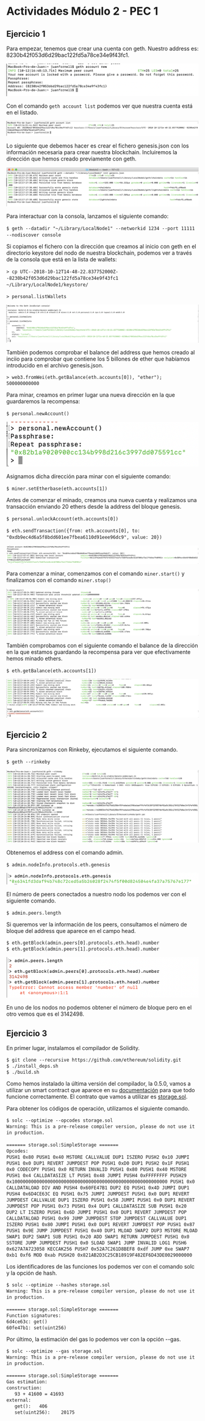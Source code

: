 # Actividades Módulo 2 - PEC 1  

## Ejercicio 1  

Para empezar, tenemos que crear una cuenta con geth. Nuestro address es: 8230b42f053d6d29bac122fd5a78ce34e9f43fc1.

![Captura New Accout Geth](images/geth-newAccount.png?raw=true)  

Con el comando `geth account list` podemos ver que nuestra cuenta está en el listado.  

![Captura Account List](images/geth-accounts.png?raw=true)  

Lo siguiente que debemos hacer es crear el fichero genesis.json con los información necesaria para crear nuestra blockchain. Incluiremos la dirección que hemos creado previamente con geth.

![Captura Genesis](images/genesis.png?raw=true)  

Para interactuar con la consola, lanzamos el siguiente comando:  

`$ geth --datadir "~/Library/LocalNode1" --networkid 1234 --port 11111 --nodiscover console`  

Si copiamos el fichero con la dirección que creamos al inicio con geth en el directorio keystore del nodo de nuestra blockchain, podemos ver a través de la consola que está en la lista de wallets:

`> cp UTC--2018-10-12T14-48-22.837752000Z--8230b42f053d6d29bac122fd5a78ce34e9f43fc1 ~/Library/LocalNode1/keystore/`  

`> personal.listWallets`  

![Captura Wallet List](images/listWallets.png?raw=true)  

También podemos comprobar el balance del address que hemos creado al inciio para comprobar que contiene los 5 billones de ether que habíamos introducido en el archivo genesis.json.

```
> web3.fromWei(eth.getBalance(eth.accounts[0]), "ether");  
500000000000
```


Para minar, creamos en primer lugar una nueva dirección en la que guardaremos la recompensa:

`$ personal.newAccount()`  

![Captura New Account](images/mining-newAccount.png?raw=true)  

Asignamos dicha dirección para minar con el siguiente comando:

`$ miner.setEtherbase(eth.accounts[1])`  

Antes de comenzar el minado, creamos una nueva cuenta y realizamos una transacción enviando 20 ethers desde la address del bloque genesis.

`$ personal.unlockAccount(eth.accounts[0])`  

`$ eth.sendTransaction({from: eth.accounts[0], to: "0xdb9ec4d6a5f8bdd601ee7fbea6110d91eee96dc9", value: 20})`  

![Captura Start Mining](images/transaction.png?raw=true)  

Para comenzar a minar, comenzamos con el comando `miner.start()` y finalizamos con el comando `miner.stop()`  

![Captura Start Mining](images/start-mining.png?raw=true)  

También comprobamos con el siguiente comando el balance de la dirección en la que estamos guardando la recompensa para ver que efectivamente hemos minado ethers.

`$ eth.getBalance(eth.accounts[1])`  

![Captura Stop Mining](images/stop-mining.png?raw=true)  


## Ejercicio 2  

Para sincronizarnos con Rinkeby, ejecutamos el siguiente comando.

`$ geth --rinkeby`  

![Captura Rinkeby Syncing](images/rinkeby-sync.png?raw=true)  

Obtenemos el address con el comando admin.  

`$ admin.nodeInfo.protocols.eth.genesis`  

![Captura Rinkeby Genesis](images/rinkeby-genesis.png?raw=true)  

El número de peers conectados a nuestro nodo los podemos ver con el siguiente comando.  

`$ admin.peers.length`  

Si queremos ver la información de los peers, consultamos el número de bloque del address que aparece en el campo head.  

```
$ eth.getBlock(admin.peers[0].protocols.eth.head).number  
$ eth.getBlock(admin.peers[1].protocols.eth.head).number
```

![Captura Peers](images/peers.png?raw=true)  

En uno de los nodos no podemos obtener el número de bloque pero en el otro vemos que es el 3142498.  


## Ejercicio 3  

En primer lugar, instalamos el compilador de Solidity.

```
$ git clone --recursive https://github.com/ethereum/solidity.git
$ ./install_deps.sh  
$ ./build.sh
```

Como hemos instalado la última versión del compilador, la 0.5.0, vamos a utilizar un smart contract que aparece en su [documentación](https://media.readthedocs.org/pdf/solidity/develop/solidity.pdf) para que todo funcione correctamente. El contrato que vamos a utilizar es [storage.sol](../storage.sol).  

Para obtener los códigos de operación, utilizamos el siguiente comando.

```
$ solc --optimize --opcodes storage.sol
Warning: This is a pre-release compiler version, please do not use it in production.

======= storage.sol:SimpleStorage =======
Opcodes: 
PUSH1 0x80 PUSH1 0x40 MSTORE CALLVALUE DUP1 ISZERO PUSH2 0x10 JUMPI PUSH1 0x0 DUP1 REVERT JUMPDEST POP PUSH1 0xD0 DUP1 PUSH2 0x1F PUSH1 0x0 CODECOPY PUSH1 0x0 RETURN INVALID PUSH1 0x80 PUSH1 0x40 MSTORE PUSH1 0x4 CALLDATASIZE LT PUSH1 0x48 JUMPI PUSH4 0xFFFFFFFF PUSH29 0x100000000000000000000000000000000000000000000000000000000 PUSH1 0x0 CALLDATALOAD DIV AND PUSH4 0x60FE47B1 DUP2 EQ PUSH1 0x4D JUMPI DUP1 PUSH4 0x6D4CE63C EQ PUSH1 0x75 JUMPI JUMPDEST PUSH1 0x0 DUP1 REVERT JUMPDEST CALLVALUE DUP1 ISZERO PUSH1 0x58 JUMPI PUSH1 0x0 DUP1 REVERT JUMPDEST POP PUSH1 0x73 PUSH1 0x4 DUP1 CALLDATASIZE SUB PUSH1 0x20 DUP2 LT ISZERO PUSH1 0x6D JUMPI PUSH1 0x0 DUP1 REVERT JUMPDEST POP CALLDATALOAD PUSH1 0x99 JUMP JUMPDEST STOP JUMPDEST CALLVALUE DUP1 ISZERO PUSH1 0x80 JUMPI PUSH1 0x0 DUP1 REVERT JUMPDEST POP PUSH1 0x87 PUSH1 0x9E JUMP JUMPDEST PUSH1 0x40 DUP1 MLOAD SWAP2 DUP3 MSTORE MLOAD SWAP1 DUP2 SWAP1 SUB PUSH1 0x20 ADD SWAP1 RETURN JUMPDEST PUSH1 0x0 SSTORE JUMP JUMPDEST PUSH1 0x0 SLOAD SWAP1 JUMP INVALID LOG1 PUSH6 0x627A7A723058 KECCAK256 PUSH7 0x52A7C261D8BEF8 0xdf JUMP 0xe SWAP7 0xb1 0xf6 MOD 0xab PUSH20 0x821AB2D3C25CB18919F482EF6D43DE0029000000 
```  

Los identificadores de las funciones los podemos ver con el comando solc y la opción de hash.

```
$ solc --optimize --hashes storage.sol
Warning: This is a pre-release compiler version, please do not use it in production.

======= storage.sol:SimpleStorage =======
Function signatures: 
6d4ce63c: get()
60fe47b1: set(uint256)
```

Por último, la estimación del gas lo podemos ver con la opción --gas.

```
$ solc --optimize --gas storage.sol
Warning: This is a pre-release compiler version, please do not use it in production.

======= storage.sol:SimpleStorage =======
Gas estimation:
construction:
   93 + 41600 = 41693
external:
   get():	406
   set(uint256):	20175
```